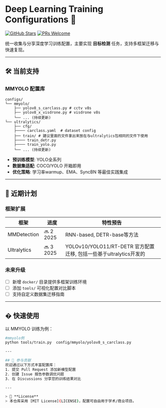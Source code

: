 
# Deep Learning Training Configurations 🚀

[![GitHub Stars](https://img.shields.io/github/stars/Flulike/Config?style=social)](https://github.com/Flulike/Config)
[![PRs Welcome](https://img.shields.io/badge/PRs-welcome-brightgreen.svg)](https://github.com/Flulike/Config/pulls)

统一收集与分享深度学习训练配置，主要实现 **目标检测** 任务，支持多框架迁移与快速复现。

---

## 🛠 当前支持

### MMYOLO 配置库
```text
configs/
└── mmyolo/
    ├── yolov8_s_carclass.py # cctv v8s
    ├── yolov8_x_visdrone.py # visdrone v8s
    └── ... (持续更新)
└── ultralytics/ 
    ├── cfg/ 
    ├──── carclass.yaml  # dataset config 
    ├── train/ # 建议里面的文件拿出来放在与ultralytics包相同的文件下使用
    ├──── train_detr.py
    ├──── train_yolo.py  
    └── ... (持续更新)
```
- **预训练模型**: YOLO全系列
- **数据集适配**: COCO/YOLO 开箱即用
- **优化策略**: 学习率warmup、EMA、SyncBN 等最佳实践集成

---

## 🚧 近期计划

### 框架扩展
| 框架          | 进度      | 特性预告                          |
|---------------|-----------|----------------------------------|
| MMDetection   | 🔜 2 2025 | RNN-based, DETR-base等方法 |
| Ultralytics   | 🔜 3 2025 | YOLOv10/YOLO11/RT-DETR 官方配置迁移,  包括一些基于ultralytics开发的       |

### 未来升级
- [ ] 新增 `docker/` 目录提供多框架训练环境
- [ ] 添加 `tools/` 可视化配置对比脚本
- [ ] 支持自定义数据集迁移指南

---

## � 快速使用
以 MMYOLO 训练为例：
```bash
#mmyolo例
python tools/train.py  config/mmyolo/yolov8_s_carclass.py

---

## 🤝 参与贡献
欢迎通过以下方式丰富配置库：
1. 提交 Pull Request 添加新模型配置
2. 创建 Issue 报告参数调优问题
3. 在 Discussions 分享您的训练结果对比

---

> 📄 **License**  
> 本仓库采用 [MIT License](LICENSE)，配置可自由用于学术/商业项目。
